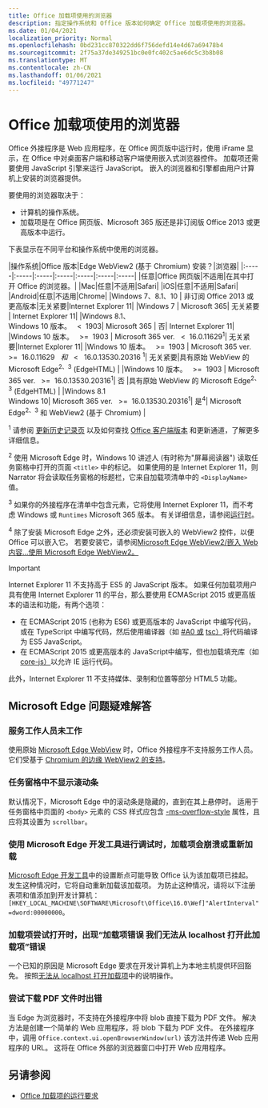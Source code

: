 ```yaml
---
title: Office 加载项使用的浏览器
description: 指定操作系统和 Office 版本如何确定 Office 加载项使用的浏览器。
ms.date: 01/04/2021
localization_priority: Normal
ms.openlocfilehash: 0bd231cc870322dd6f756defd14e4d67a69478b4
ms.sourcegitcommit: 2f75a37de349251bc0e0fc402c5ae6dc5c3b8b08
ms.translationtype: MT
ms.contentlocale: zh-CN
ms.lasthandoff: 01/06/2021
ms.locfileid: "49771247"
---
```

# <a name="browsers-used-by-office-add-ins"></a>Office 加载项使用的浏览器

Office 外接程序是 Web 应用程序，在 Office 网页版中运行时，使用 iFrame 显示，在 Office 中对桌面客户端和移动客户端使用嵌入式浏览器控件。 加载项还需要使用 JavaScript 引擎来运行 JavaScript。 嵌入的浏览器和引擎都由用户计算机上安装的浏览器提供。

要使用的浏览器取决于：

- 计算机的操作系统。
- 加载项是在 Office 网页版、Microsoft 365 版还是非订阅版 Office 2013 或更高版本中运行。

下表显示在不同平台和操作系统中使用的浏览器。

|操作系统|Office 版本|Edge WebView2 (基于 Chromium) 安装？|浏览器|
|:-----|:-----|:-----|:-----|:-----|:-----|:-----|
|任意|Office 网页版|不适用|在其中打开 Office 的浏览器。|
|Mac|任意|不适用|Safari|
|iOS|任意|不适用|Safari|
|Android|任意|不适用|Chrome|
|Windows 7、8.1、10 | 非订阅 Office 2013 或更高版本|无关紧要|Internet Explorer 11|
|Windows 7 | Microsoft 365| 无关紧要 | Internet Explorer 11|
|Windows 8.1、<br>Windows 10 版本。 &nbsp; < &nbsp;1903| Microsoft 365 | 否| Internet Explorer 11|
|Windows 10 版本。 &nbsp; >= &nbsp;1903 | Microsoft 365 ver. &nbsp; < &nbsp;16.0.11629<sup>1</sup>| 无关紧要|Internet Explorer 11|
|Windows 10 版本。 &nbsp; >= &nbsp;1903 | Microsoft 365 ver. &nbsp; >= &nbsp;16.0.11629 &nbsp; _和_ &nbsp; < &nbsp; 16.0.13530.20316 <sup>1</sup>| 无关紧要|具有原始 WebView 的 Microsoft Edge<sup>2、3</sup> (EdgeHTML) |
|Windows 10 版本。 &nbsp; >= &nbsp;1903 | Microsoft 365 ver. &nbsp; >= &nbsp;16.0.13530.20316<sup>1</sup>| 否 |具有原始 WebView 的 Microsoft Edge<sup>2、3</sup> (EdgeHTML) |
|Windows 8.1<br>Windows 10| Microsoft 365 ver. &nbsp; >= &nbsp;16.0.13530.20316<sup>1</sup>| 是<sup>4</sup>|  Microsoft Edge<sup>2、3</sup> 和 WebView2 (基于 Chromium)  |

<sup>1</sup> 请参阅 [更新历史记录页](/officeupdates/update-history-office365-proplus-by-date) 以及如何查找 [Office 客户端版本](https://support.office.com/article/What-version-of-Office-am-I-using-932788b8-a3ce-44bf-bb09-e334518b8b19) 和更新通道，了解更多详细信息。

<sup>2</sup> 使用 Microsoft Edge 时，Windows 10 讲述人 (有时称为"屏幕阅读器") 读取任务窗格中打开的页面 `<title>` 中的标记。 如果使用的是 Internet Explorer 11，则Narrator 将会读取任务窗格的标题栏，它来自加载项清单中的 `<DisplayName>` 值。

<sup>3</sup> 如果你的外接程序在清单中包含元素，它将使用 Internet Explorer 11，而不考虑 Windows 或 `Runtimes` Microsoft 365 版本。 有关详细信息，请参阅[运行时](../reference/manifest/runtimes.md)。

<sup>4</sup> 除了安装 Microsoft Edge 之外，还必须安装可嵌入的 WebView2 控件，以便 Office 可以嵌入它。 若要安装它，请参阅[Microsoft Edge WebView2/嵌入 Web 内容...使用 Microsoft Edge WebView2。](https://developer.microsoft.com/microsoft-edge/webview2/)


> [!IMPORTANT]
> Internet Explorer 11 不支持高于 ES5 的 JavaScript 版本。 如果任何加载项用户具有使用 Internet Explorer 11 的平台，那么要使用 ECMAScript 2015 或更高版本的语法和功能，有两个选项：
>
> - 在 ECMAScript 2015 (也称为 ES6) 或更高版本的 JavaScript 中编写代码，或在 TypeScript 中编写代码，然后使用编译器（如 [#A0 或](https://babeljs.io/) [tsc）](https://www.typescriptlang.org/index.html)将代码编译为 ES5 JavaScript。
> - 在 ECMAScript 2015 或更高版本的 JavaScript[](https://wikipedia.org/wiki/Polyfill_(programming))中编写，但也加载填充库（如[core-js）](https://github.com/zloirock/core-js)以允许 IE 运行代码。
>
> 此外，Internet Explorer 11 不支持媒体、录制和位置等部分 HTML5 功能。

## <a name="troubleshooting-microsoft-edge-issues"></a>Microsoft Edge 问题疑难解答

### <a name="service-workers-are-not-working"></a>服务工作人员未工作

使用原始 [Microsoft Edge WebView](/microsoft-edge/hosting/webview) 时，Office 外接程序不支持服务工作人员。 它们受基于 [Chromium 的边缘 WebView2 的支持](/microsoft-edge/hosting/webview2)。

### <a name="scroll-bar-does-not-appear-in-task-pane"></a>任务窗格中不显示滚动条

默认情况下，Microsoft Edge 中的滚动条是隐藏的，直到在其上悬停时。 适用于任务窗格中页面的 `<body>` 元素的 CSS 样式应包含 [-ms-overflow-style](https://developer.mozilla.org/docs/Archive/Web/CSS/-ms-overflow-style) 属性，且应将其设置为 `scrollbar`。

### <a name="when-debugging-with-the-microsoft-edge-devtools-the-add-in-crashes-or-reloads"></a>使用 Microsoft Edge 开发工具进行调试时，加载项会崩溃或重新加载

[Microsoft Edge 开发工具](https://www.microsoft.com/p/microsoft-edge-devtools-preview/9mzbfrmz0mnj?rtc=1&activetab=pivot%3Aoverviewtab)中的设置断点可能导致 Office 认为该加载项已挂起。 发生这种情况时，它将自动重新加载该加载项。 为防止这种情况，请将以下注册表项和值添加到开发计算机：`[HKEY_LOCAL_MACHINE\SOFTWARE\Microsoft\Office\16.0\Wef]"AlertInterval"=dword:00000000`。

### <a name="when-the-add-in-tries-to-open-get-add-in-error-we-cant-open-this-add-in-from-the-localhost-error"></a>加载项尝试打开时，出现“加载项错误 我们无法从 localhost 打开此加载项”错误

一个已知的原因是 Microsoft Edge 要求在开发计算机上为本地主机提供环回豁免。 按照[无法从 localhost 打开加载项](/office/troubleshoot/error-messages/cannot-open-add-in-from-localhost)中的说明操作。

### <a name="get-errors-trying-to-download-a-pdf-file"></a>尝试下载 PDF 文件时出错

当 Edge 为浏览器时，不支持在外接程序中将 blob 直接下载为 PDF 文件。 解决方法是创建一个简单的 Web 应用程序，将 blob 下载为 PDF 文件。 在外接程序中，调用 `Office.context.ui.openBrowserWindow(url)` 该方法并传递 Web 应用程序的 URL。 这将在 Office 外部的浏览器窗口中打开 Web 应用程序。

## <a name="see-also"></a>另请参阅

- [Office 加载项的运行要求](requirements-for-running-office-add-ins.md)
